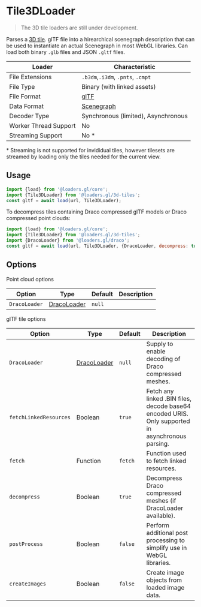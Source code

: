 # Tile3DLoader

> The 3D tile loaders are still under development.

Parses a [3D tile](https://github.com/AnalyticalGraphicsInc/3d-tiles). glTF file into a hirearchical scenegraph description that can be used to instantiate an actual Scenegraph in most WebGL libraries. Can load both binary `.glb` files and JSON `.gltf` files.

| Loader                | Characteristic                                                                                                 |
| --------------------- | -------------------------------------------------------------------------------------------------------------- |
| File Extensions       | `.b3dm`,`.i3dm`, `.pnts`, `.cmpt`                                                                              |
| File Type             | Binary (with linked assets)                                                                                    |
| File Format           | [glTF](https://github.com/AnalyticalGraphicsInc/3d-tiles/tree/master/specification#tile-format-specifications) |
| Data Format           | [Scenegraph](/docs/specifications/category-scenegraph)                                                         |
| Decoder Type          | Synchronous (limited), Asynchronous                                                                            |
| Worker Thread Support | No                                                                                                             |
| Streaming Support     | No \*                                                                                                          |

\* Streaming is not supported for invididual tiles, however tilesets are streamed by loading only the tiles needed for the current view.

## Usage

```js
import {load} from '@loaders.gl/core';
import {Tile3DLoader} from '@loaders.gl/3d-tiles';
const gltf = await load(url, Tile3DLoader);
```

To decompress tiles containing Draco compressed glTF models or Draco compressed point clouds:

```js
import {load} from '@loaders.gl/core';
import {Tile3DLoader} from '@loaders.gl/3d-tiles';
import {DracoLoader} from '@loaders.gl/draco';
const gltf = await load(url, Tile3DLoader, {DracoLoader, decompress: true});
```

## Options

Point cloud options

| Option        | Type                                                  | Default | Description |
| ------------- | ----------------------------------------------------- | ------- | ----------- |
| `DracoLoader` | [DracoLoader](/docs/api-reference/draco/draco-loader) | `null`  |

glTF tile options

| Option                 | Type                                                  | Default | Description                                                                                      |
| ---------------------- | ----------------------------------------------------- | ------- | ------------------------------------------------------------------------------------------------ |
| `DracoLoader`          | [DracoLoader](/docs/api-reference/draco/draco-loader) | `null`  | Supply to enable decoding of Draco compressed meshes.                                            |
| `fetchLinkedResources` | Boolean                                               | `true`  | Fetch any linked .BIN files, decode base64 encoded URIS. Only supported in asynchronous parsing. |
| `fetch`                | Function                                              | `fetch` | Function used to fetch linked resources.                                                         |
| `decompress`           | Boolean                                               | `true`  | Decompress Draco compressed meshes (if DracoLoader available).                                   |
| `postProcess`          | Boolean                                               | `false` | Perform additional post processing to simplify use in WebGL libraries.                           |
| `createImages`         | Boolean                                               | `false` | Create image objects from loaded image data.                                                     |
